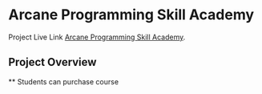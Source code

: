 # Arcane Programming Skill Academy

Project Live Link [Arcane Programming Skill Academy](https://arcane-educational-web.netlify.app/home).

## Project Overview

** Students can purchase course

